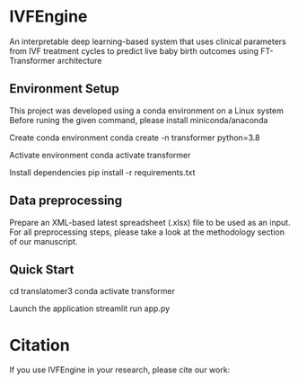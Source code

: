 # IVFEngine
An interpretable deep learning-based system that uses clinical parameters from IVF treatment cycles to predict
live baby birth outcomes using FT-Transformer architecture

## Environment Setup
This project was developed using a conda environment on a Linux system
Before runing the given command, please install miniconda/anaconda

Create conda environment
conda create -n transformer python=3.8

Activate environment
conda activate transformer

Install dependencies
pip install -r requirements.txt

## Data preprocessing
Prepare an XML-based latest spreadsheet (.xlsx) file to be used as an input. For all preprocessing steps, please take a look at the methodology section of our manuscript.

## Quick Start
cd translatomer3 
conda activate transformer

Launch the application
streamlit run app.py

# Citation
If you use IVFEngine in your research, please cite our work:
